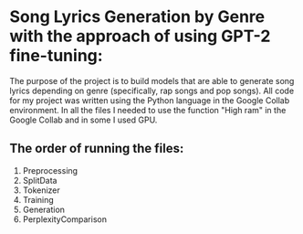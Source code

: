 # Song Lyrics Generation by Genre with the approach of using GPT-2 fine-tuning: 
The purpose of the project is to build models that are able to 
generate song lyrics depending on genre (specifically, rap songs and pop songs).
All code for my project was written using the Python language in the Google Collab 
environment. In all the files I needed to use the function "High ram" in the Google 
Collab and in some I used GPU. 

## The order of running the files:
1. Preprocessing
2. SplitData
3. Tokenizer
4. Training
5. Generation
6. PerplexityComparison
